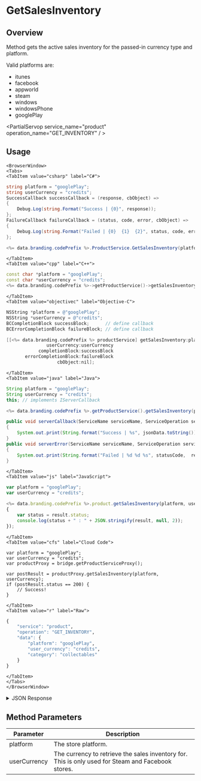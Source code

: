 # GetSalesInventory
## Overview
Method gets the active sales inventory for the passed-in currency type and platform.

Valid platforms are:
- itunes
- facebook
- appworld
- steam
- windows
- windowsPhone
- googlePlay

<PartialServop service_name="product" operation_name="GET_INVENTORY" / >

## Usage

```mdx-code-block
<BrowserWindow>
<Tabs>
<TabItem value="csharp" label="C#">
```

```csharp
string platform = "googlePlay";
string userCurrency = "credits";
SuccessCallback successCallback = (response, cbObject) =>
{
    Debug.Log(string.Format("Success | {0}", response));
};
FailureCallback failureCallback = (status, code, error, cbObject) =>
{
    Debug.Log(string.Format("Failed | {0}  {1}  {2}", status, code, error));
};

<%= data.branding.codePrefix %>.ProductService.GetSalesInventory(platform, userCurrency, successCallback, failureCallback);
```

```mdx-code-block
</TabItem>
<TabItem value="cpp" label="C++">
```

```cpp
const char *platform = "googlePlay";
const char *userCurrency = "credits";
<%= data.branding.codePrefix %>->getProductService()->getSalesInventory(platform, userCurrency, this);
```

```mdx-code-block
</TabItem>
<TabItem value="objectivec" label="Objective-C">
```

```objectivec
NSString *platform = @"googlePlay";
NSString *userCurrency = @"credits";
BCCompletionBlock successBlock;      // define callback
BCErrorCompletionBlock failureBlock; // define callback

[[<%= data.branding.codePrefix %> productService] getSalesInventory:platform
               userCurrency:userCurrency
            completionBlock:successBlock
       errorCompletionBlock:failureBlock
                   cbObject:nil];
```

```mdx-code-block
</TabItem>
<TabItem value="java" label="Java">
```

```java
String platform = "googlePlay";
String userCurrency = "credits";
this; // implements IServerCallback

<%= data.branding.codePrefix %>.getProductService().getSalesInventory(platform, userCurrency, this);

public void serverCallback(ServiceName serviceName, ServiceOperation serviceOperation, JSONObject jsonData)
{
    System.out.print(String.format("Success | %s", jsonData.toString()));
}
public void serverError(ServiceName serviceName, ServiceOperation serviceOperation, int statusCode, int reasonCode, String jsonError)
{
    System.out.print(String.format("Failed | %d %d %s", statusCode,  reasonCode, jsonError.toString()));
}
```

```mdx-code-block
</TabItem>
<TabItem value="js" label="JavaScript">
```

```javascript
var platform = "googlePlay";
var userCurrency = "credits";

<%= data.branding.codePrefix %>.product.getSalesInventory(platform, userCurrency, result =>
{
	var status = result.status;
	console.log(status + " : " + JSON.stringify(result, null, 2));
});
```

```mdx-code-block
</TabItem>
<TabItem value="cfs" label="Cloud Code">
```

```cfscript
var platform = "googlePlay";
var userCurrency = "credits";
var productProxy = bridge.getProductServiceProxy();

var postResult = productProxy.getSalesInventory(platform, userCurrency);
if (postResult.status == 200) {
    // Success!
}
```

```mdx-code-block
</TabItem>
<TabItem value="r" label="Raw">
```

```r
{
	"service": "product",
	"operation": "GET_INVENTORY",
	"data": {
		"platform": "googlePlay",
		"user_currency": "credits",
		"category": "collectables"
	}
}
```

```mdx-code-block
</TabItem>
</Tabs>
</BrowserWindow>
```

<details>
<summary>JSON Response</summary>

```json
{
    "status": 200,
    "data": {
        "product_inventory": [
            {
                "currency": {
                    "bar": 50
                },
                "description": "Bundle of 50 Bars.",
                "fbUrl": "https://dev.braincloudservers.com/fbproductservice?gameId=eggies&itemId=barBundle2Imp",
                "gameId": "eggies",
                "imageUrl": "http://eggies6waves.braincloudservers.com/s3/eggies-prod/store/bars.png",
                "itemId": "barBundle2Imp",
                "priceData": {
                    "ids": [
                        {
                            "appId": "ipad",
                            "itunesId": "com.playbrains.eggiesdevhd2.barBundle2Imp"
                        },
                        {
                            "appId": "iphone",
                            "itunesId": "com.playbrains.eggiesdev2.barBundle2Imp"
                        }
                    ]
                },
                "title": "Bars"
            }
        ],
        "server_time": 1395952561266
    }
}
```
</details>

## Method Parameters
Parameter | Description
--------- | -----------
platform | The store platform.
userCurrency | The currency to retrieve the sales inventory for. This is only used for Steam and Facebook stores.


